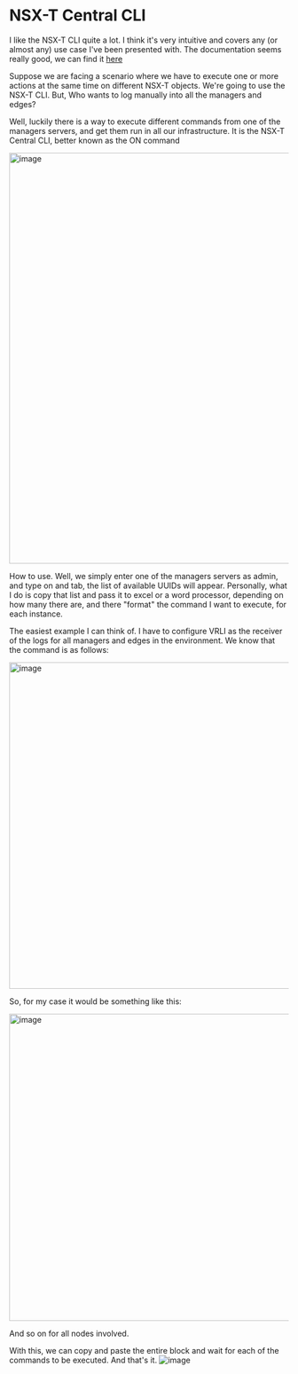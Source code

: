 <h1> NSX-T Central CLI </h1>

I like the NSX-T CLI quite a lot. I think it's very intuitive and covers any (or almost any) use case I've been presented with. The documentation seems really good, we can find it <a href="[url](https://vdc-download.vmware.com/vmwb-repository/dcr-public/cc42e3c1-eb34-4567-a916-147e79798957/8264605c-a5e1-49a8-b603-cc78621eeeab/cli.html.)">here</a> 


Suppose we are facing a scenario where we have to execute one or more actions at the same time on different NSX-T objects. We're going to use the NSX-T CLI. But, Who wants to log manually into all the managers and edges?

Well, luckily there is a way to execute different commands from one of the managers servers, and get them run in all our infrastructure. It is the NSX-T Central CLI, better known as the ON command

<img width="741" alt="image" src="https://user-images.githubusercontent.com/51407995/163097614-590de761-8bad-4a44-ac58-4eea4c94e4bf.png">



How to use. Well, we simply enter one of the managers servers as admin, and type on and tab, the list of available UUIDs will appear. Personally, what I do is copy that list and pass it to excel or a word processor, depending on how many there are, and there "format" the command I want to execute, for each instance.

The easiest example I can think of. I have to configure VRLI as the receiver of the logs for all managers and edges in the environment. We know that the command is as follows:

<img width="589" alt="image" src="https://user-images.githubusercontent.com/51407995/163097782-3a2abe29-4162-4949-ac62-dc4541c3b59c.png">


So, for my case it would be something like this:

<img width="554" alt="image" src="https://user-images.githubusercontent.com/51407995/163097839-f9890524-72b3-4a9a-9e63-06526147ee71.png">


And so on for all nodes involved.

With this, we can copy and paste the entire block and wait for each of the commands to be executed. And that's it.
![image](https://user-images.githubusercontent.com/130717306/231918193-80ce283f-d7a6-449d-afd9-e1e6ba7fb471.png)
